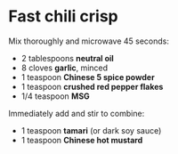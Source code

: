 # Fast chili crisp

Mix thoroughly and microwave 45 seconds:

- 2 tablespoons **neutral oil**
- 8 cloves **garlic**, minced
- 1 teaspoon **Chinese 5 spice powder**
- 1 teaspoon **crushed red pepper flakes**
- 1/4 teaspoon **MSG**

Immediately add and stir to combine:

- 1 teaspoon **tamari** (or dark soy sauce)
- 1 teaspoon **Chinese hot mustard**

